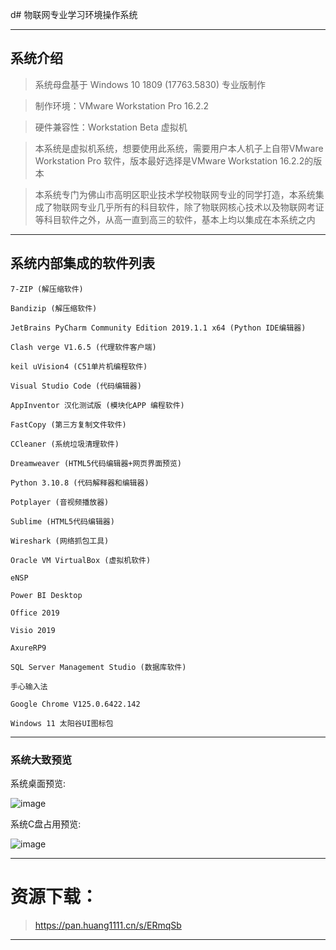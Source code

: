 d# 物联网专业学习环境操作系统

------------------------

## 系统介绍

> 系统母盘基于 Windows 10 1809 (17763.5830) 专业版制作

> 制作环境：VMware Workstation Pro 16.2.2

> 硬件兼容性：Workstation Beta 虚拟机

> 本系统是虚拟机系统，想要使用此系统，需要用户本人机子上自带VMware Workstation Pro 软件，版本最好选择是VMware Workstation 16.2.2的版本

> 本系统专门为佛山市高明区职业技术学校物联网专业的同学打造，本系统集成了物联网专业几乎所有的科目软件，除了物联网核心技术以及物联网考证等科目软件之外，从高一直到高三的软件，基本上均以集成在本系统之内

------------------------

## 系统内部集成的软件列表

    7-ZIP (解压缩软件)

    Bandizip (解压缩软件)

    JetBrains PyCharm Community Edition 2019.1.1 x64 (Python IDE编辑器)

    Clash verge V1.6.5 (代理软件客户端)

    keil uVision4 (C51单片机编程软件)

    Visual Studio Code (代码编辑器)

    AppInventor 汉化测试版 (模块化APP 编程软件)

    FastCopy (第三方复制文件软件)

    CCleaner (系统垃圾清理软件)

    Dreamweaver (HTML5代码编辑器+网页界面预览)

    Python 3.10.8 (代码解释器和编辑器)

    Potplayer (音视频播放器)

    Sublime (HTML5代码编辑器)

    Wireshark (网络抓包工具)

    Oracle VM VirtualBox (虚拟机软件)

    eNSP 

    Power BI Desktop

    Office 2019

    Visio 2019

    AxureRP9

    SQL Server Management Studio (数据库软件)

    手心输入法

    Google Chrome V125.0.6422.142

    Windows 11 太阳谷UI图标包

------------------------

### 系统大致预览

系统桌面预览:

![image](/img/物联网专业学习环境专用系统/3.png)

系统C盘占用预览:

![image](/img/物联网专业学习环境专用系统/4.png)

------------------------

# 资源下载：

> https://pan.huang1111.cn/s/ERmqSb

------------------------
